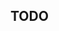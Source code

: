 ## TODO

<!-- 0. Readd styles from Github repo (mobile breakpoints broken) -->

<!-- 1. Finish creating classes -->

<!-- 2. Make ProfileTabs toggleable -->
   <!-- 3. Make FollowButton work in Profile page -->
   <!-- 4. Fix intersection observer in feed page -->
